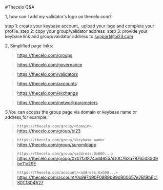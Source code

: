 
#Thecelo Q&A

1, how can I add my validator's logo on thecelo.com?

step 1: create your keybase account,  upload your logo and complete your profile.
step 2: copy your group/validator address 
step 3: provide your keybase link and group/validator address to support@bi23.com

2, Simplified page links:

> https://thecelo.com/groups

> https://thecelo.com/governance

> https://thecelo.com/validators

> https://thecelo.com/accounts

> https://thecelo.com/exchange

> https://thecelo.com/networkparameters
> 
3,You can access the group page via domain or keybase name or address,for example:

> `https://thecelo.com/group/<domain>`<br/>
> https://thecelo.com/group/bi23

> `https://thecelo.com/group/<keybase name>`<br/>
> https://thecelo.com/group/sunxmldapp

> `https://thecelo.com/group/<address:0x000...>`<br/>
> https://thecelo.com/group/0x07fa1874ad4655AD0C763a7876503509be11e29E

> `https://thecelo.com/account/<address:0x000...>`<br/>
> https://thecelo.com/account/0x997490F08B9b99dB00657e2B1BbEc180Cf804A27
> 


